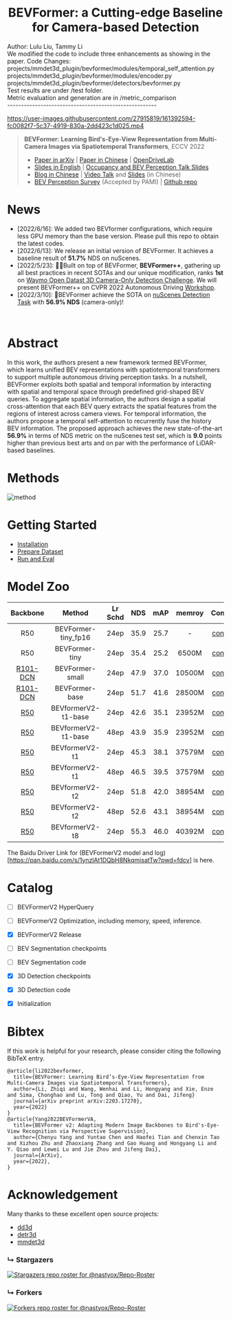 <div align="center">   
  
# BEVFormer: a Cutting-edge Baseline for Camera-based Detection
</div>
Author: Lulu Liu, Tammy Li <br/>
We modified the code to include three enhancements as showing in the paper.
Code Changes:
projects/mmdet3d_plugin/bevformer/modules/temporal_self_attention.py <br/>
projects/mmdet3d_plugin/bevformer/modules/encoder.py <br/>
projects/mmdet3d_plugin/bevformer/detectors/bevformer.py <br/>
Test results are under /test folder. <br/>
Metric evaluation and generation are in /metric_comparison <br/>
------------------------------------------------------

https://user-images.githubusercontent.com/27915819/161392594-fc0082f7-5c37-4919-830a-2dd423c1d025.mp4

> **BEVFormer: Learning Bird's-Eye-View Representation from Multi-Camera Images via Spatiotemporal Transformers**, ECCV 2022
> - [Paper in arXiv](http://arxiv.org/abs/2203.17270) | [Paper in Chinese](https://drive.google.com/file/d/1dKnD6gUHhBXZ8gT733cIU_A7dHEEzNTP/view?usp=sharing) |  [OpenDriveLab](https://opendrivelab.com/)
> - [Slides in English](https://docs.google.com/presentation/d/1fTjuSKpj_-KRjUACr8o5TbKetAXlWrmpaorVvfCTZUA/edit?usp=sharing) | [Occupancy and BEV Perception Talk Slides](https://docs.google.com/presentation/d/1U7wVi2_zJxM-EMqLVqC4zJ12ItUgS7ZcsXp7zQ1fkvc/edit?usp=sharing)
> -  [Blog in Chinese](https://www.zhihu.com/question/521842610/answer/2431585901) | [Video Talk](https://www.bilibili.com/video/BV12t4y1t7Lq?share_source=copy_web) and [Slides](https://docs.google.com/presentation/d/1NNeikhDPkgT14G1D_Ih7K3wbSN0DkvhO9wlAMx3CIcM/edit?usp=sharing) (in Chinese) 
> - [BEV Perception Survey](https://arxiv.org/abs/2209.05324) (Accepted by PAMI) | [Github repo](https://github.com/OpenDriveLab/BEVPerception-Survey-Recipe)



# News
- [2022/6/16]: We added two BEVformer configurations, which require less GPU memory than the base version. Please pull this repo to obtain the latest codes.
- [2022/6/13]: We release an initial version of BEVFormer. It achieves a baseline result of **51.7%** NDS on nuScenes.
- [2022/5/23]: 🚀🚀Built on top of BEVFormer, **BEVFormer++**, gathering up all best practices in recent SOTAs and our unique modification,  ranks **1st** on [Waymo Open Datast 3D Camera-Only Detection Challenge](https://waymo.com/open/challenges/2022/3d-camera-only-detection/). We will present BEVFormer++ on CVPR 2022 Autonomous Driving [Workshop](https://cvpr2022.wad.vision/).
- [2022/3/10]: 🚀BEVFormer achieve the SOTA on [nuScenes Detection Task](https://nuscenes.org/object-detection?externalData=all&mapData=all&modalities=Camera) with **56.9% NDS** (camera-only)!
</br>


# Abstract
In this work, the authors present a new framework termed BEVFormer, which learns unified BEV representations with spatiotemporal transformers to support multiple autonomous driving perception tasks. In a nutshell, BEVFormer exploits both spatial and temporal information by interacting with spatial and temporal space through predefined grid-shaped BEV queries. To aggregate spatial information, the authors design a spatial cross-attention that each BEV query extracts the spatial features from the regions of interest across camera views. For temporal information, the authors propose a temporal self-attention to recurrently fuse the history BEV information.
The proposed approach achieves the new state-of-the-art **56.9\%** in terms of NDS metric on the nuScenes test set, which is **9.0** points higher than previous best arts and on par with the performance of LiDAR-based baselines.


# Methods
![method](figs/arch.png "model arch")


# Getting Started
- [Installation](docs/install.md) 
- [Prepare Dataset](docs/prepare_dataset.md)
- [Run and Eval](docs/getting_started.md)

# Model Zoo

| Backbone | Method | Lr Schd | NDS| mAP|memroy | Config | Download |
| :---: | :---: | :---: | :---: | :---:|:---:| :---: | :---: |
| R50 | BEVFormer-tiny_fp16 | 24ep | 35.9|25.7 | - |[config](projects/configs/bevformer_fp16/bevformer_tiny_fp16.py) |[model](https://github.com/zhiqi-li/storage/releases/download/v1.0/bevformer_tiny_fp16_epoch_24.pth)/[log](https://github.com/zhiqi-li/storage/releases/download/v1.0/bevformer_tiny_fp16_epoch_24.log) |
| R50 | BEVFormer-tiny | 24ep | 35.4|25.2 | 6500M |[config](projects/configs/bevformer/bevformer_tiny.py) |[model](https://github.com/zhiqi-li/storage/releases/download/v1.0/bevformer_tiny_epoch_24.pth)/[log](https://github.com/zhiqi-li/storage/releases/download/v1.0/bevformer_tiny_epoch_24.log) |
| [R101-DCN](https://github.com/zhiqi-li/storage/releases/download/v1.0/r101_dcn_fcos3d_pretrain.pth)  | BEVFormer-small | 24ep | 47.9|37.0 | 10500M |[config](projects/configs/bevformer/bevformer_small.py) |[model](https://github.com/zhiqi-li/storage/releases/download/v1.0/bevformer_small_epoch_24.pth)/[log](https://github.com/zhiqi-li/storage/releases/download/v1.0/bevformer_small_epoch_24.log) |
| [R101-DCN](https://github.com/zhiqi-li/storage/releases/download/v1.0/r101_dcn_fcos3d_pretrain.pth)  | BEVFormer-base | 24ep | 51.7|41.6 |28500M |[config](projects/configs/bevformer/bevformer_base.py) | [model](https://github.com/zhiqi-li/storage/releases/download/v1.0/bevformer_r101_dcn_24ep.pth)/[log](https://github.com/zhiqi-li/storage/releases/download/v1.0/bevformer_r101_dcn_24ep.log) |
| [R50](https://drive.google.com/file/d/1JTVcrFcOFdPp7rtZ6K__SfF0Np15vXL7/view?usp=sharing)  | BEVformerV2-t1-base | 24ep | 42.6 | 35.1 | 23952M |[config](projects/configs/bevformerv2/bevformerv2-r50-t1-base-24ep.py) | [model/log](https://drive.google.com/drive/folders/1nts_1XxAagCEN_Ub7W2f-507SiDdVS_u?usp=sharing) |
| [R50](https://drive.google.com/file/d/1JTVcrFcOFdPp7rtZ6K__SfF0Np15vXL7/view?usp=sharing)  | BEVformerV2-t1-base | 48ep | 43.9 | 35.9 | 23952M |[config](projects/configs/bevformerv2/bevformerv2-r50-t1-base-48ep.py) | [model/log](https://drive.google.com/drive/folders/1nts_1XxAagCEN_Ub7W2f-507SiDdVS_u?usp=sharing) |
| [R50](https://drive.google.com/file/d/1JTVcrFcOFdPp7rtZ6K__SfF0Np15vXL7/view?usp=sharing)  | BEVformerV2-t1 | 24ep | 45.3 | 38.1 | 37579M |[config](projects/configs/bevformerv2/bevformerv2-r50-t1-24ep.py) | [model/log](https://drive.google.com/drive/folders/1uVzQCJq6gYbRLhBde09yzEBeU5l1hAxk?usp=sharing) |
| [R50](https://drive.google.com/file/d/1JTVcrFcOFdPp7rtZ6K__SfF0Np15vXL7/view?usp=sharing)  | BEVformerV2-t1 | 48ep | 46.5 | 39.5 | 37579M |[config](projects/configs/bevformerv2/bevformerv2-r50-t1-48ep.py) | [model/log](https://drive.google.com/drive/folders/1uVzQCJq6gYbRLhBde09yzEBeU5l1hAxk?usp=sharing) |
| [R50](https://drive.google.com/file/d/1JTVcrFcOFdPp7rtZ6K__SfF0Np15vXL7/view?usp=sharing)  | BEVformerV2-t2 | 24ep | 51.8 | 42.0 | 38954M |[config](projects/configs/bevformerv2/bevformerv2-r50-t2-24ep.py) | [model/log](https://drive.google.com/drive/folders/1bSyuFWxfJSIidGV7bC8jx2NR7idRN9-s?usp=sharing) |
| [R50](https://drive.google.com/file/d/1JTVcrFcOFdPp7rtZ6K__SfF0Np15vXL7/view?usp=sharing)  | BEVformerV2-t2 | 48ep | 52.6 | 43.1 | 38954M |[config](projects/configs/bevformerv2/bevformerv2-r50-t2-48ep.py) | [model/log](https://drive.google.com/drive/folders/1bSyuFWxfJSIidGV7bC8jx2NR7idRN9-s?usp=sharing) |
| [R50](https://drive.google.com/file/d/1JTVcrFcOFdPp7rtZ6K__SfF0Np15vXL7/view?usp=sharing)  | BEVformerV2-t8 | 24ep | 55.3 | 46.0 | 40392M |[config](projects/configs/bevformerv2/bevformerv2-r50-t8-24ep.py) | [model/log](https://drive.google.com/drive/folders/1Ml_usx5BNx43CFH1Di2OTazuzSyAlBto?usp=sharing) |

The Baidu Driver Link for (BEVFormerV2 model and log)[https://pan.baidu.com/s/1ynzlAt1DQbH8NkqmisatTw?pwd=fdcv] is here.

# Catalog
- [ ] BEVFormerV2 HyperQuery
- [ ] BEVFormerV2 Optimization, including memory, speed, inference.
- [x] BEVFormerV2 Release
- [ ] BEV Segmentation checkpoints
- [ ] BEV Segmentation code
- [x] 3D Detection checkpoints
- [x] 3D Detection code
- [x] Initialization


# Bibtex
If this work is helpful for your research, please consider citing the following BibTeX entry.

```
@article{li2022bevformer,
  title={BEVFormer: Learning Bird’s-Eye-View Representation from Multi-Camera Images via Spatiotemporal Transformers},
  author={Li, Zhiqi and Wang, Wenhai and Li, Hongyang and Xie, Enze and Sima, Chonghao and Lu, Tong and Qiao, Yu and Dai, Jifeng}
  journal={arXiv preprint arXiv:2203.17270},
  year={2022}
}
@article{Yang2022BEVFormerVA,
  title={BEVFormer v2: Adapting Modern Image Backbones to Bird's-Eye-View Recognition via Perspective Supervision},
  author={Chenyu Yang and Yuntao Chen and Haofei Tian and Chenxin Tao and Xizhou Zhu and Zhaoxiang Zhang and Gao Huang and Hongyang Li and Y. Qiao and Lewei Lu and Jie Zhou and Jifeng Dai},
  journal={ArXiv},
  year={2022},
}
```

# Acknowledgement

Many thanks to these excellent open source projects:
- [dd3d](https://github.com/TRI-ML/dd3d) 
- [detr3d](https://github.com/WangYueFt/detr3d) 
- [mmdet3d](https://github.com/open-mmlab/mmdetection3d)


### &#8627; Stargazers
[![Stargazers repo roster for @nastyox/Repo-Roster](https://reporoster.com/stars/fundamentalvision/BEVFormer)](https://github.com/fundamentalvision/BEVFormer/stargazers)

### &#8627; Forkers
[![Forkers repo roster for @nastyox/Repo-Roster](https://reporoster.com/forks/fundamentalvision/BEVFormer)](https://github.com/fundamentalvision/BEVFormer/network/members)

